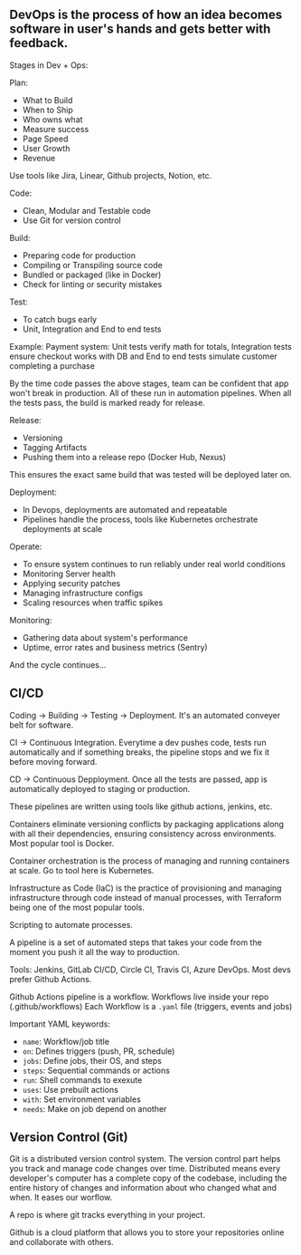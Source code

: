 ## DevOps is the process of how an idea becomes software in user's hands and gets better with feedback.

Stages in Dev + Ops:

Plan:

- What to Build
- When to Ship
- Who owns what
- Measure success
- Page Speed
- User Growth
- Revenue

Use tools like Jira, Linear, Github projects, Notion, etc.

Code:

- Clean, Modular and Testable code
- Use Git for version control

Build:

- Preparing code for production
- Compiling or Transpiling source code
- Bundled or packaged (like in Docker)
- Check for linting or security mistakes

Test:

- To catch bugs early
- Unit, Integration and End to end tests

Example: Payment system: Unit tests verify math for totals, Integration tests ensure checkout works with DB and End to end tests simulate customer completing a purchase

By the time code passes the above stages, team can be confident that app won't break in production. All of these run in automation pipelines. When all the tests pass, the build is marked ready for release.

Release:

- Versioning
- Tagging Artifacts
- Pushing them into a release repo (Docker Hub, Nexus)

This ensures the exact same build that was tested will be deployed later on.

Deployment:

- In Devops, deployments are automated and repeatable
- Pipelines handle the process, tools like Kubernetes orchestrate deployments at scale

Operate:

- To ensure system continues to run reliably under real world conditions
- Monitoring Server health
- Applying security patches
- Managing infrastructure configs
- Scaling resources when traffic spikes

Monitoring:

- Gathering data about system's performance
- Uptime, error rates and business metrics (Sentry)

And the cycle continues...

## CI/CD

Coding -> Building -> Testing -> Deployment. It's an automated conveyer belt for software.

CI -> Continuous Integration. Everytime a dev pushes code, tests run automatically and if something breaks, the pipeline stops and we fix it before moving forward.

CD -> Continuous Depployment. Once all the tests are passed, app is automatically deployed to staging or production.

These pipelines are written using tools like github actions, jenkins, etc.

Containers eliminate versioning conflicts by packaging applications along with all their dependencies, ensuring consistency across environments. Most popular tool is Docker.

Container orchestration is the process of managing and running containers at scale. Go to tool here is Kubernetes.

Infrastructure as Code (IaC) is the practice of provisioning and managing infrastructure through code instead of manual processes, with Terraform being one of the most popular tools.

Scripting to automate processes.

A pipeline is a set of automated steps that takes your code from the moment you push it all the way to production.

Tools: Jenkins, GitLab CI/CD, Circle CI, Travis CI, Azure DevOps.
Most devs prefer Github Actions.

Github Actions pipeline is a workflow. Workflows live inside your repo (.github/workflows) Each Workflow is a `.yaml` file (triggers, events and jobs)

Important YAML keywords:

- `name`: Workflow/job title
- `on`: Defines triggers (push, PR, schedule)
- `jobs`: Define jobs, their OS, and steps
- `steps`: Sequential commands or actions
- `run`: Shell commands to exexute
- `uses`: Use prebuilt actions
- `with`: Set environment variables
- `needs`: Make on job depend on another

## Version Control (Git)

Git is a distributed version control system. The version control part helps you track and manage code changes over time. Distributed means every developer's computer has a complete copy of the codebase, including the entire history of changes and information about who changed what and when. It eases our worflow.

A repo is where git tracks everything in your project.

Github is a cloud platform that allows you to store your repositories online and collaborate with others.
